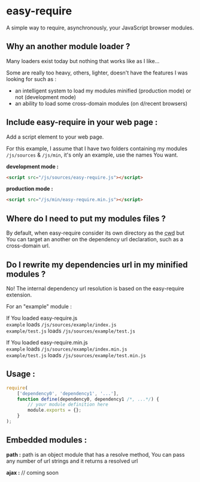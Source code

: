 easy-require
============

A simple way to require, asynchronously, your JavaScript browser modules.


Why an another module loader ?
------------------------------

Many loaders exist today but nothing that works like as I like...

Some are really too heavy, others, lighter, doesn't have the features I was looking for such as :
- an intelligent system to load my modules minified (production mode) or not (development mode)
- an ability to load some cross-domain modules (on d/recent browsers)


Include easy-require in your web page :
---------------------------------------

Add a script element to your web page.

For this example, I assume that I have two folders containing my modules `/js/sources` & `/js/min`, it's only an example, use the names You want.

<b>development mode :</b>
```HTML
<script src="/js/sources/easy-require.js"></script>
```

<b>production mode :</b>
```HTML
<script src="/js/min/easy-require.min.js"></script>
```


Where do I need to put my modules files ?
-----------------------------------------

By default, when easy-require consider its own directory as the <abbr title="current working directory">cwd</abbr> but You can target an another on the dependency url declaration, such as a cross-domain url.


Do I rewrite my dependencies url in my minified modules ?
---------------------------------------------------------

No! The internal dependency url resolution is based on the easy-require extension.

For an "example" module :

If You loaded easy-require.js<br />
`example` loads `/js/sources/example/index.js`<br />
`example/test.js` loads `/js/sources/example/test.js`

If You loaded easy-require.min.js<br />
`example` loads `/js/sources/example/index.min.js`<br />
`example/test.js` loads `/js/sources/example/test.min.js`<br />


Usage :
-------

```JavaScript
require(
    ['dependency0', 'dependency1', '...'],
    function define(dependency0, dependency1 /*, ...*/) {
        // your module definition here
        module.exports = {};
    }
);
```


Embedded modules :
------------------

<b>path :</b>
path is an object module that has a resolve method, You can pass any number of url strings and it returns a resolved url

<b>ajax :</b>
// coming soon
